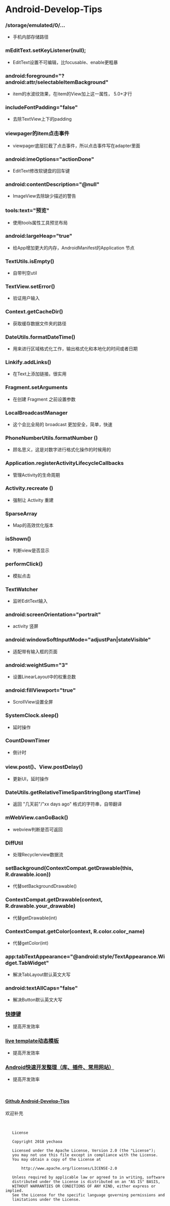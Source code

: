 # Android-Develop-Tips
### /storage/emulated/0/...
* 手机内部存储路径

### mEditText.setKeyListener(null); 
* EditText设置不可编辑，比focusable、enable更粗暴

### android:foreground="?android:attr/selectableItemBackground"
* item的水波纹效果，在item的View加上这一属性， 5.0+才行

### includeFontPadding="false"
* 去除TextView上下的padding

### viewpager的item点击事件
* viewpager底层拦截了点击事件，所以点击事件写在adapter里面

### android:imeOptions="actionDone"
* EditText修改软键盘的回车键

### android:contentDescription="@null"
* ImageView去除缺少描述的警告

### tools:text="预览"
* 使用tools属性工具预览布局 

### android:largeHeap="true"
*  给App增加更大的内存，AndroidManifest的Application 节点

### TextUtils.isEmpty() 
* 自带判空util

### TextView.setError() 
* 验证用户输入

### Context.getCacheDir()
* 获取缓存数据文件夹的路径

### DateUtils.formatDateTime() 
* 用来进行区域格式化工作，输出格式化和本地化的时间或者日期

### Linkify.addLinks() 
* 在Text上添加链接。很实用

### Fragment.setArguments
* 在创建 Fragment 之前设置参数

### LocalBroadcastManager
* 这个会比全局的 broadcast 更加安全，简单，快速

### PhoneNumberUtils.formatNumber ()
* 顾名思义，这是对数字进行格式化操作的时候用的

### Application.registerActivityLifecycleCallbacks
* 管理Activity的生命周期

### Activity.recreate ()
* 强制让 Activity 重建

### SparseArray
* Map的高效优化版本

### isShown()
* 判断view是否显示

### performClick()
* 模拟点击

### TextWatcher
* 监听EditText输入

### android:screenOrientation="portrait"
* activity 竖屏

### android:windowSoftInputMode="adjustPan|stateVisible"
* 适配带有输入框的页面

### android:weightSum="3"
* 设置LinearLayout中的权重总数

### android:fillViewport="true"
* ScrollView设置全屏

### SystemClock.sleep()
* 延时操作

### CountDownTimer
* 倒计时

### view.post()、View.postDelay()
* 更新UI，延时操作

### DateUtils.getRelativeTimeSpanString(long startTime)
* 返回 "几天前"/"xx days ago" 格式的字符串，自带翻译

### mWebView.canGoBack()
*  webview判断是否可返回

### DiffUtil
* 处理Recyclerview数据流

### setBackground(ContextCompat.getDrawable(this, R.drawable.icon))
* 代替setBackgroundDrawable()

### ContextCompat.getDrawable(context, R.drawable.your_drawable)
* 代替getDrawable(int)

### ContextCompat.getColor(context, R.color.color_name)
* 代替getColor(int)

### app:tabTextAppearance="@android:style/TextAppearance.Widget.TabWidget"
* 解决TabLayout默认英文大写

### android:textAllCaps="false"
* 解决Button默认英文大写

### [快捷键](https://blog.csdn.net/yechaoa/article/details/53745386)
* 提高开发效率

### [live template动态模板](https://blog.csdn.net/yechaoa/article/details/77892495)
* 提高开发效率

### [Android快速开发整理（库、插件、常用网站）](https://github.com/yechaoa/Android-Rapid-Development)
* 提高开发效率

<br>

#### [Github Android-Develop-Tips](https://github.com/yechaoa/Android-Develop-Tips)

欢迎补充

<br>

```
   License

   Copyright 2018 yechaoa

   Licensed under the Apache License, Version 2.0 (the "License");
   you may not use this file except in compliance with the License.
   You may obtain a copy of the License at

       http://www.apache.org/licenses/LICENSE-2.0

   Unless required by applicable law or agreed to in writing, software
   distributed under the License is distributed on an "AS IS" BASIS,
   WITHOUT WARRANTIES OR CONDITIONS OF ANY KIND, either express or implied.
   See the License for the specific language governing permissions and
   limitations under the License.
```

